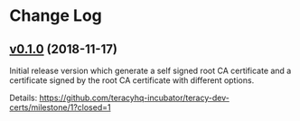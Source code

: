 # Change Log


## [v0.1.0][] (2018-11-17)


Initial release version which generate a self signed root CA certificate and a certificate signed by
the root CA certificate with different options.


Details: https://github.com/teracyhq-incubator/teracy-dev-certs/milestone/1?closed=1


[v0.1.0]: https://github.com/teracyhq-incubator/teracy-dev-certs/milestone/1?closed=1
